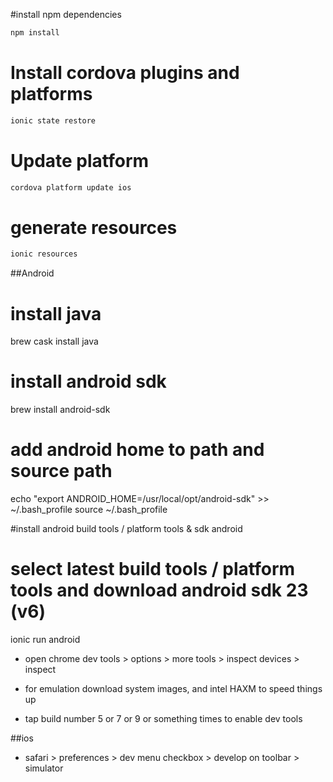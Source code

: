 #install npm dependencies

```bash
npm install
```

# Install cordova plugins and platforms

```bash
ionic state restore
```

# Update platform

```bash
cordova platform update ios
```

# generate resources

```bash
ionic resources
```

##Android

# install java
brew cask install java

# install android sdk
brew install android-sdk

# add android home to path and source path
echo "export ANDROID_HOME=/usr/local/opt/android-sdk" >> ~/.bash_profile
source ~/.bash_profile

#install android build tools / platform tools & sdk
android

# select latest build tools / platform tools and download android sdk 23 (v6)
ionic run android

- open chrome dev tools > options > more tools > inspect devices > inspect

- for emulation download system images, and intel HAXM to speed things up

- tap build number 5 or 7 or 9 or something times to enable dev tools

##ios

- safari > preferences > dev menu checkbox > develop on toolbar > simulator 
